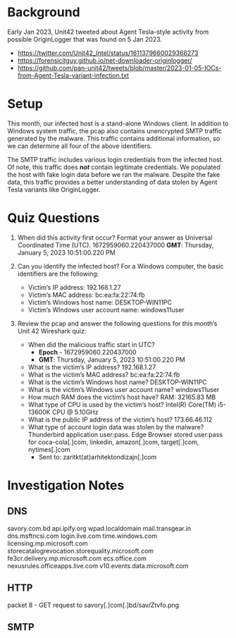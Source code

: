 # Background
Early Jan 2023, Unit42 tweeted about Agent Tesla-style activity from possible OriginLogger that was found on 5 Jan 2023.  
- https://twitter.com/Unit42_Intel/status/1611379660029366273
- https://forensicitguy.github.io/net-downloader-originlogger/
- https://github.com/pan-unit42/tweets/blob/master/2023-01-05-IOCs-from-Agent-Tesla-variant-infection.txt

# Setup
This month, our infected host is a stand-alone Windows client. In addition to Windows system traffic, the pcap also contains unencrypted SMTP traffic generated by the malware. This traffic contains additional information, so we can determine all four of the above identifiers.

The SMTP traffic includes various login credentials from the infected host. Of note, this traffic does **_not_** contain legitimate credentials. We populated the host with fake login data before we ran the malware. Despite the fake data, this traffic provides a better understanding of data stolen by Agent Tesla variants like OriginLogger.

# Quiz Questions

1) When did this activity first occur? Format your answer as Universal Coordinated Time (UTC). 
1672959060.220437000
**GMT**: Thursday, January 5, 2023 10:51:00.220 PM

2) Can you identify the infected host? For a Windows computer, the basic identifiers are the following:
	-   Victim’s IP address:  192.168.1.27
	-   Victim’s MAC address:  bc:ea:fa:22:74:fb
	-   Victim’s Windows host name:  DESKTOP-WIN11PC
	-   Victim’s WIndows user account name: windows11user

3) Review the pcap and answer the following questions for this month’s Unit 42 Wireshark quiz:
	-   When did the malicious traffic start in UTC? 
		- **Epoch** - 1672959060.220437000
		- **GMT**: Thursday, January 5, 2023 10:51:00.220 PM
	-   What is the victim’s IP address?  192.168.1.27
	-   What is the victim’s MAC address? bc:ea:fa:22:74:fb
	-   What is the victim’s Windows host name?  DESKTOP-WIN11PC
	-   What is the victim’s Windows user account name? windows11user
	-   How much RAM does the victim’s host have? RAM: 32165.83 MB
	-   What type of CPU is used by the victim’s host? Intel(R) Core(TM) i5-13600K CPU @ 5.10GHz
	-   What is the public IP address of the victim’s host? 173.66.46.112
	-   What type of account login data was stolen by the malware? Thunderbird application user:pass.   Edge Browser stored user:pass for coca-cola[.]com, linkedin, amazon[.]com, target[.]com, nytimes[.]com
		- Sent to: zaritkt(at)arhitektondizajn[.]com


# Investigation Notes
## DNS
savory.com.bd
api.ipify.org
wpad.localdomain
mail.transgear.in
dns.msftncsi.com
login.live.com
time.windows.com
licensing.mp.microsoft.com
storecatalogrevocation.storequality.microsoft.com
fe3cr.delivery.mp.microsoft.com
ecs.office.com
nexusrules.officeapps.live.com
v10.events.data.microsoft.com

## HTTP
packet 8 - GET request to savory[.]com[.]bd/sav/Ztvfo.png

## SMTP

